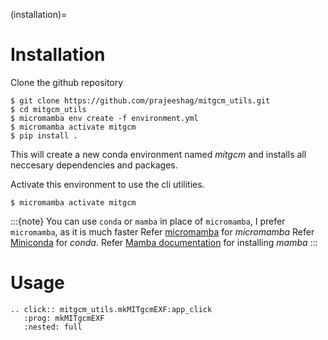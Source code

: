 (installation)=

# Installation

Clone the github repository

```console
$ git clone https://github.com/prajeeshag/mitgcm_utils.git
$ cd mitgcm_utils
$ micromamba env create -f environment.yml
$ micromamba activate mitgcm
$ pip install .
```

This will create a new conda environment named *mitgcm* and installs all neccesary dependencies and packages.

Activate this environment to use the cli utilities.
```console
$ micromamba activate mitgcm
```
:::{note}
You can use `conda` or `mamba` in place of `micromamba`, I prefer `micromamba`, as it is much faster
Refer [micromamba](https://mamba.readthedocs.io/en/latest/installation/micromamba-installation.html#automatic-install) for *micromamba*
Refer [Miniconda](https://docs.conda.io/en/latest/miniconda.html) for *conda*.
Refer [Mamba documentation](https://mamba.readthedocs.io/en/latest/installation.html) for installing *mamba*
:::

# Usage

```{eval-rst}
.. click:: mitgcm_utils.mkMITgcmEXF:app_click
   :prog: mkMITgcmEXF
   :nested: full
```
